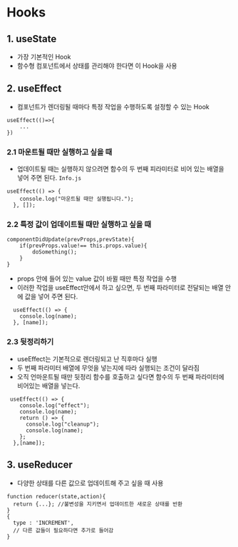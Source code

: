 # Hooks

## 1. useState

- 가장 기본적인 Hook
- 함수형 컴포넌트에서 상태를 관리해야 한다면 이 Hook을 사용

## 2. useEffect

- 컴포넌트가 렌더링될 때마다 특정 작업을 수행하도록 설정할 수 있는 Hook

```
useEffect(()=>{
    ...
})
```

### 2.1 마운트될 때만 실행하고 싶을 때

- 업데이트될 때는 실행하지 않으려면 함수의 두 번째 피라미터로 비어 있는 배열을 넣어 주면 된다.
  `Info.js`

```
useEffect(() => {
    console.log("마운트될 때만 실행됩니다.");
  }, []);
```

### 2.2 특정 값이 업데이트될 때만 실행하고 싶을 때

```
componentDidUpdate(prevProps,prevState){
    if(prevProps.value!== this.props.value){
        doSomething();
    }
}
```

- props 안에 들어 있는 value 값이 바뀔 때만 특정 작업을 수행
- 이러한 작업을 useEffect안에서 하고 싶으면, 두 번째 파라미터로 전달되는 배열 안에 값을 넣어 주면 된다.

```
  useEffect(() => {
    console.log(name);
  }, [name]);
```

### 2.3 뒷정리하기

- useEffect는 기본적으로 렌더링되고 난 직후마다 실행
- 두 번째 파라미터 배열에 무엇을 넣는지에 따라 실행되는 조건이 달라짐
- 오직 언마운트될 때만 뒷정리 함수를 호출하고 싶다면 함수의 두 번째 파라미터에 비어있는 배열을 넣는다.

```
 useEffect(() => {
    console.log("effect");
    console.log(name);
    return () => {
      console.log("cleanup");
      console.log(name);
    };
  },[name]);
```

## 3. useReducer

- 다양한 상태를 다른 값으로 업데이트해 주고 싶을 때 사용

```
function reducer(state,action){
  return {...}; //불변성을 지키면서 업데이트한 새로운 상태를 반환
}
{
  type : 'INCREMENT',
  // 다른 값들이 필요하다면 추가로 들어감
}
```
